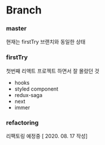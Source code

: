 # Branch

### master

현재는 firstTry 브랜치와 동일한 상태

### firstTry 

첫번째 리액트 프로젝트 하면서 잘 몰랐던 것

- hooks
- styled component
- redux-saga
- next
- immer

### refactoring

리팩토링 예정중 [ 2020. 08. 17 작성]
